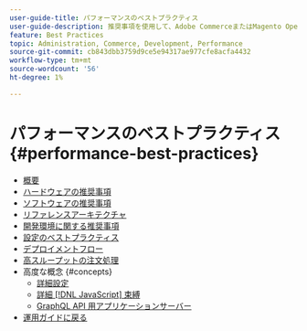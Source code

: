 ```yaml
---
user-guide-title: パフォーマンスのベストプラクティス
user-guide-description: 推奨事項を使用して、Adobe CommerceまたはMagento Open Source実稼動のデプロイメントのパフォーマンスを最適化します。
feature: Best Practices
topic: Administration, Commerce, Development, Performance
source-git-commit: cb843dbb3759d9ce5e94317ae977cfe8acfa4432
workflow-type: tm+mt
source-wordcount: '56'
ht-degree: 1%

---
```



# パフォーマンスのベストプラクティス {#performance-best-practices}

- [概要](overview.md)
- [ハードウェアの推奨事項](hardware.md)
- [ソフトウェアの推奨事項](software.md)
- [リファレンスアーキテクチャ](reference-architecture.md)
- [開発環境に関する推奨事項](development-environment.md)
- [設定のベストプラクティス](configuration.md)
- [デプロイメントフロー](deployment-flow.md)
- [高スループットの注文処理](high-throughput-order-processing.md)
- 高度な概念 {#concepts}
   - [詳細設定](advanced-setup.md)
   - [詳細 [!DNL JavaScript] 束縛](advanced-js-bundling.md)
   - [GraphQL API 用アプリケーションサーバー](application-server.md)
- [運用ガイドに戻る](https://experienceleague.adobe.com/docs/commerce-operations/operational-guides/home.html)
